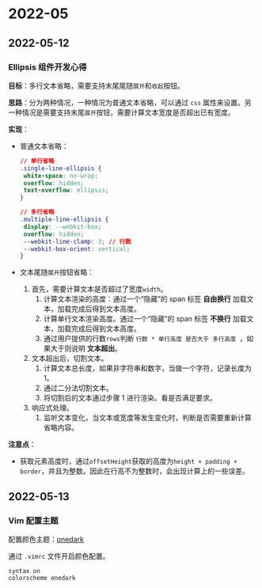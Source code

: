 # 2022-05

## 2022-05-12
### Ellipsis 组件开发心得
**目标**：多行文本省略，需要支持末尾尾随`展开`和`收起`按钮。

**思路**：分为两种情况，一种情况为普通文本省略，可以通过 `css` 属性来设置。另一种情况是需要支持末尾`展开`按钮，需要计算文本宽度是否超出已有宽度。

**实现**：

 - 普通文本省略：

   ```css
   // 单行省略
   .single-line-ellipsis {
   	white-space: no-wrap;
   	overflow: hidden;
   	text-overflow: ellipsis;
   }
   
   // 多行省略
   .multiple-line-ellipsis {
   	display: --webkit-box;
   	overflow: hidden;
   	--webkit-line-clamp: 3; // 行数
   	--webkit-box-orient: vertical;
   }
   ```

 - 文本尾随`展开`按钮省略：

   1. 首先，需要计算文本是否超过了宽度`width`。
      1. 计算文本渲染的高度：通过一个“隐藏”的 span 标签 **自由换行** 加载文本，加载完成后得到文本高度。
      2. 计算单行文本渲染高度。通过一个“隐藏”的 span 标签 **不换行** 加载文本，加载完成后得到文本高度。
      3. 通过用户提供的行数`rows`判断 `行数 * 单行高度 是否大于 多行高度 `，如果大于则说明 **文本超出**。
   2. 文本超出后，切割文本。
      1. 计算文本总长度，如果非字符串和数字，当做一个字符，记录长度为1。
      2. 通过二分法切割文本。
      3. 将切割后的文本通过步骤 1 进行渲染。看是否满足要求。
   3. 响应式处理。
      1. 监听文本变化，当文本或宽度等发生变化时，判断是否需要重新计算省略内容。

**注意点**：

- 获取元素高度时，通过`offsetHeight`获取的高度为`height + padding + border`，并且为整数。因此在行高不为整数时，会出现计算上的一些误差。

  


## 2022-05-13

### Vim 配置主题
配置颜色主题：[onedark](https://github.com/milesj/dotfiles/blob/master/vim/colors/onedark.vim)

通过 `.vimrc` 文件开启颜色配置。
``` vim
syntax on
colorscheme onedark
```
